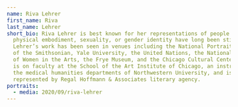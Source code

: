 ```yaml
---
name: Riva Lehrer
first_name: Riva
last_name: Lehrer
short_bio: Riva Lehrer is best known for her representations of people whose
  physical embodiment, sexuality, or gender identity have long been stigmatized.
  Lehrer’s work has been seen in venues including the National Portrait Gallery
  of the Smithsonian, Yale University, the United Nations, the National Museum
  of Women in the Arts, the Frye Museum, and the Chicago Cultural Center. Lehrer
  is on faculty at the School of the Art Institute of Chicago, an instructor in
  the medical humanities departments of Northwestern University, and is
  represented by Regal Hoffmann & Associates literary agency.
portraits:
  - media: 2020/09/riva-lehrer
---
```

